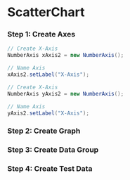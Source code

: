 # ScatterChart

### Step 1: Create Axes
```java
// Create X-Axis
NumberAxis xAxis2 = new NumberAxis();

// Name Axis
xAxis2.setLabel("X-Axis");

// Create X-Axis
NumberAxis yAxis2 = new NumberAxis();

// Name Axis
yAxis2.setLabel("X-Axis");
```



### Step 2: Create Graph
### Step 3: Create Data Group
### Step 4: Create Test Data

